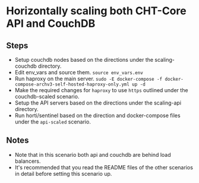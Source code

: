 # Horizontally scaling both CHT-Core API and CouchDB

## Steps

* Setup couchdb nodes based on the directions under the scaling-couchdb directory.
* Edit env_vars and source them. `source env_vars.env`
* Run haproxy on the main server. `sudo -E docker-compose -f docker-compose-archv3-self-hosted-haproxy-only.yml up -d`
* Make the required changes for `haproxy` to use `https` outlined under the couchdb-scaled scenario.
* Setup the API servers based on the directions under the scaling-api directory.
* Run horti/sentinel based on the direction and docker-compose files under the `api-scaled` scenario.

## Notes

* Note that in this scenario both api and couchdb are behind load balancers.
* It's recommended that you read the README files of the other scenarios in detail before setting this scenario up.
